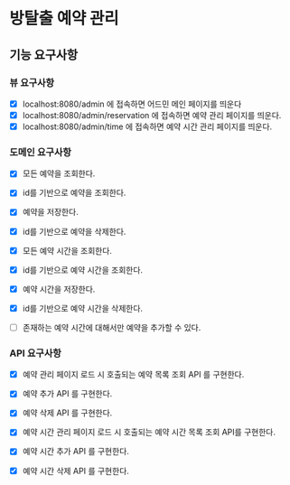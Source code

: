 # 방탈출 예약 관리

## 기능 요구사항

### 뷰 요구사항
- [X] localhost:8080/admin 에 접속하면 어드민 메인 페이지를 띄운다
- [x] localhost:8080/admin/reservation 에 접속하면 예약 관리 페이지를 띄운다.
- [x] localhost:8080/admin/time 에 접속하면 예약 시간 관리 페이지를 띄운다.
  <br>

### 도메인 요구사항
- [x] 모든 예약을 조회한다.
- [x] id를 기반으로 예약을 조회한다.
- [x] 예약을 저장한다.
- [x] id를 기반으로 예약을 삭제한다.
  <br>

- [x] 모든 예약 시간을 조회한다.
- [x] id를 기반으로 예약 시간을 조회한다.
- [x] 예약 시간을 저장한다.
- [x] id를 기반으로 예약 시간을 삭제한다.
  <br>

- [ ] 존재하는 예약 시간에 대해서만 예약을 추가할 수 있다.

### API 요구사항

- [x] 예약 관리 페이지 로드 시 호출되는 예약 목록 조회 API 를 구현한다.
- [x] 예약 추가 API 를 구현한다.
- [x] 예약 삭제 API 를 구현한다.
  <br>

- [x] 예약 시간 관리 페이지 로드 시 호출되는 예약 시간 목록 조회 API를 구현한다.
- [x] 예약 시간 추가 API 를 구현한다.
- [x] 예약 시간 삭제 API 를 구현한다.
